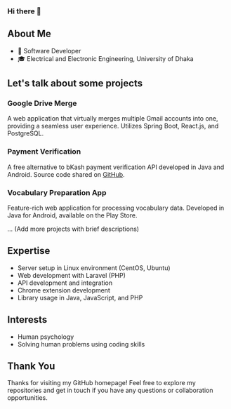 ### Hi there 👋

<!--
**partho5/partho5** is a ✨ _special_ ✨ repository because its `README.md` (this file) appears on your GitHub profile.

Here are some ideas to get you started:

- 🔭 I’m currently working on ...
- 🌱 I’m currently learning ...
- 👯 I’m looking to collaborate on ...
- 🤔 I’m looking for help with ...
- 💬 Ask me about ...
- 📫 How to reach me: ...
- 😄 Pronouns: ...
- ⚡ Fun fact: ...
-->


## About Me

- 💼 Software Developer
- 🎓 Electrical and Electronic Engineering, University of Dhaka


## Let's talk about some projects

### Google Drive Merge

A web application that virtually merges multiple Gmail accounts into one, providing a seamless user experience. Utilizes Spring Boot, React.js, and PostgreSQL.

### Payment Verification

A free alternative to bKash payment verification API developed in Java and Android. Source code shared on [GitHub](<Link_To_Repository>).

### Vocabulary Preparation App

Feature-rich web application for processing vocabulary data. Developed in Java for Android, available on the Play Store.

... (Add more projects with brief descriptions)

## Expertise

- Server setup in Linux environment (CentOS, Ubuntu)
- Web development with Laravel (PHP)
- API development and integration
- Chrome extension development
- Library usage in Java, JavaScript, and PHP

## Interests

- Human psychology
- Solving human problems using coding skills

## Thank You

Thanks for visiting my GitHub homepage! Feel free to explore my repositories and get in touch if you have any questions or collaboration opportunities.
